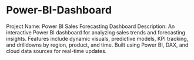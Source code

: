 # Power-BI-Dashboard
Project Name: Power BI Sales Forecasting Dashboard  Description: An interactive Power BI dashboard for analyzing sales trends and forecasting insights. Features include dynamic visuals, predictive models, KPI tracking, and drilldowns by region, product, and time. Built using Power BI, DAX, and cloud data sources for real-time updates.
